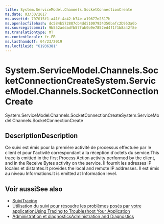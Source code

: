 ```yaml
---
title: System.ServiceModel.Channels.SocketConnectionCreate
ms.date: 03/30/2017
ms.assetid: 707015f1-a41f-4a42-b74e-a19677e2517b
ms.openlocfilehash: dc584b572887cb4dd51007934350bafc2b953a6b
ms.sourcegitcommit: 9b552addadfb57fab0b9e7852ed4f1f1b8a42f8e
ms.translationtype: MT
ms.contentlocale: fr-FR
ms.lasthandoff: 04/23/2019
ms.locfileid: "61936381"
---
```

# <a name="systemservicemodelchannelssocketconnectioncreate"></a><span data-ttu-id="f0009-102">System.ServiceModel.Channels.SocketConnectionCreate</span><span class="sxs-lookup"><span data-stu-id="f0009-102">System.ServiceModel.Channels.SocketConnectionCreate</span></span>
<span data-ttu-id="f0009-103">System.ServiceModel.Channels.SocketConnectionCreate</span><span class="sxs-lookup"><span data-stu-id="f0009-103">System.ServiceModel.Channels.SocketConnectionCreate</span></span>  
  
## <a name="description"></a><span data-ttu-id="f0009-104">Description</span><span class="sxs-lookup"><span data-stu-id="f0009-104">Description</span></span>  
 <span data-ttu-id="f0009-105">Ce suivi est émis pour la première activité de processus effectuée par le client et pour l'activité correspondant à la réception d'octets du service.</span><span class="sxs-lookup"><span data-stu-id="f0009-105">This trace is emitted in the first Process Action activity performed by the client, and in the Receive Bytes activity on the service.</span></span> <span data-ttu-id="f0009-106">Il fournit les adresses IP locales et distantes.</span><span class="sxs-lookup"><span data-stu-id="f0009-106">It provides the local and remote IP addresses.</span></span> <span data-ttu-id="f0009-107">Il est émis au niveau Informations.</span><span class="sxs-lookup"><span data-stu-id="f0009-107">It is emitted at Information level.</span></span>  
  
## <a name="see-also"></a><span data-ttu-id="f0009-108">Voir aussi</span><span class="sxs-lookup"><span data-stu-id="f0009-108">See also</span></span>

- [<span data-ttu-id="f0009-109">Suivi</span><span class="sxs-lookup"><span data-stu-id="f0009-109">Tracing</span></span>](../../../../../docs/framework/wcf/diagnostics/tracing/index.md)
- [<span data-ttu-id="f0009-110">Utilisation du suivi pour résoudre les problèmes posés par votre application</span><span class="sxs-lookup"><span data-stu-id="f0009-110">Using Tracing to Troubleshoot Your Application</span></span>](../../../../../docs/framework/wcf/diagnostics/tracing/using-tracing-to-troubleshoot-your-application.md)
- [<span data-ttu-id="f0009-111">Administration et diagnostics</span><span class="sxs-lookup"><span data-stu-id="f0009-111">Administration and Diagnostics</span></span>](../../../../../docs/framework/wcf/diagnostics/index.md)
